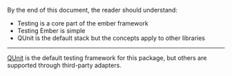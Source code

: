 By the end of this document, the reader should understand:

* Testing is a core part of the ember framework
* Testing Ember is simple
* QUnit is the default stack but the concepts apply to other libraries

---

[QUnit](http://qunitjs.com/) is the default testing framework for this package, but others are supported through third-party adapters.